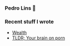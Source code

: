 ### Pedro Lins 🌊

### Recent stuff I wrote
- [Wealth](https://gist.github.com/sarmentow/e426a802e4f389f97fbf63d590fc4803) 
- [TLDR; Your brain on porn](https://gist.github.com/sarmentow/e7ca1b8b514942b2abcb8c89d9cd11e1)

